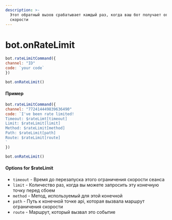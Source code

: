```yaml
---
description: >-
  Этот обратный вызов срабатывает каждый раз, когда ваш бот получает ограничение
  скорости
---
```


# bot.onRateLimit

```javascript
bot.rateLimitCommand({
channel: "ID"
code: `your code`
})

bot.onRateLimit()
```

#### Пример

```javascript
bot.rateLimitCommand({ 
channel: "772414449839636490" 
code: `I've been rate limited!
Timeout: $rateLimt[timeout]
Limit: $rateLimit[limit]
Method: $rateLimit[method]
Path: $rateLimit[path]
Route: $rateLimit[route]
`
})

bot.onRateLimit()
```

#### Options for $rateLimit

*  `timeout` - Время до перезапуска этого ограничения скорости сеанса 
* `limit` - Количество раз, когда вы можете запросить эту конечную точку перед сбоем 
* `method` - Метод, используемый для этой конечной
* `path` - Путь к конечной точке api, которая вызвала маршрут ограничения скорости 
* `route` - Маршрут, который вызвал это событие


